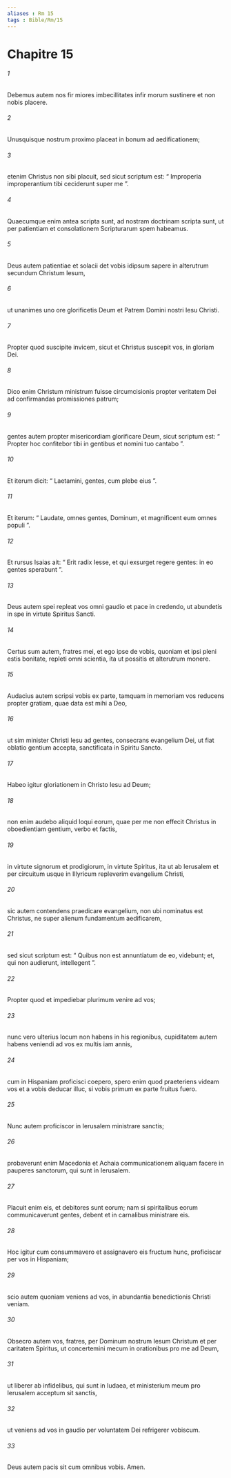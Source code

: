 ```yaml
---
aliases : Rm 15
tags : Bible/Rm/15
---
```


# Chapitre 15

###### 1
Debemus autem nos fir miores imbecillitates infir morum sustinere et non nobis placere. 
###### 2
Unusquisque nostrum proximo placeat in bonum ad aedificationem; 
###### 3
etenim Christus non sibi placuit, sed sicut scriptum est: “ Improperia improperantium tibi ceciderunt super me ”. 
###### 4
Quaecumque enim antea scripta sunt, ad nostram doctrinam scripta sunt, ut per patientiam et consolationem Scripturarum spem habeamus. 
###### 5
Deus autem patientiae et solacii det vobis idipsum sapere in alterutrum secundum Christum Iesum, 
###### 6
ut unanimes uno ore glorificetis Deum et Patrem Domini nostri Iesu Christi.
###### 7
Propter quod suscipite invicem, sicut et Christus suscepit vos, in gloriam Dei. 
###### 8
Dico enim Christum ministrum fuisse circumcisionis propter veritatem Dei ad confirmandas promissiones patrum; 
###### 9
gentes autem propter misericordiam glorificare Deum, sicut scriptum est: “ Propter hoc confitebor tibi in gentibus et nomini tuo cantabo ”.
###### 10
Et iterum dicit: “ Laetamini, gentes, cum plebe eius ”.
###### 11
Et iterum: “ Laudate, omnes gentes, Dominum, et magnificent eum omnes populi ”.
###### 12
Et rursus Isaias ait: “ Erit radix Iesse, et qui exsurget regere gentes: in eo gentes sperabunt ”.
###### 13
Deus autem spei repleat vos omni gaudio et pace in credendo, ut abundetis in spe in virtute Spiritus Sancti.
###### 14
Certus sum autem, fratres mei, et ego ipse de vobis, quoniam et ipsi pleni estis bonitate, repleti omni scientia, ita ut possitis et alterutrum monere. 
###### 15
Audacius autem scripsi vobis ex parte, tamquam in memoriam vos reducens propter gratiam, quae data est mihi a Deo, 
###### 16
ut sim minister Christi Iesu ad gentes, consecrans evangelium Dei, ut fiat oblatio gentium accepta, sanctificata in Spiritu Sancto. 
###### 17
Habeo igitur gloriationem in Christo Iesu ad Deum; 
###### 18
non enim audebo aliquid loqui eorum, quae per me non effecit Christus in oboedientiam gentium, verbo et factis, 
###### 19
in virtute signorum et prodigiorum, in virtute Spiritus, ita ut ab Ierusalem et per circuitum usque in Illyricum repleverim evangelium Christi, 
###### 20
sic autem contendens praedicare evangelium, non ubi nominatus est Christus, ne super alienum fundamentum aedificarem, 
###### 21
sed sicut scriptum est: “ Quibus non est annuntiatum de eo, videbunt; et, qui non audierunt, intellegent ”.
###### 22
Propter quod et impediebar plurimum venire ad vos; 
###### 23
nunc vero ulterius locum non habens in his regionibus, cupiditatem autem habens veniendi ad vos ex multis iam annis, 
###### 24
cum in Hispaniam proficisci coepero, spero enim quod praeteriens videam vos et a vobis deducar illuc, si vobis primum ex parte fruitus fuero.
###### 25
Nunc autem proficiscor in Ierusalem ministrare sanctis; 
###### 26
probaverunt enim Macedonia et Achaia communicationem aliquam facere in pauperes sanctorum, qui sunt in Ierusalem. 
###### 27
Placuit enim eis, et debitores sunt eorum; nam si spiritalibus eorum communicaverunt gentes, debent et in carnalibus ministrare eis. 
###### 28
Hoc igitur cum consummavero et assignavero eis fructum hunc, proficiscar per vos in Hispaniam; 
###### 29
scio autem quoniam veniens ad vos, in abundantia benedictionis Christi veniam. 
###### 30
Obsecro autem vos, fratres, per Dominum nostrum Iesum Christum et per caritatem Spiritus, ut concertemini mecum in orationibus pro me ad Deum, 
###### 31
ut liberer ab infidelibus, qui sunt in Iudaea, et ministerium meum pro Ierusalem acceptum sit sanctis, 
###### 32
ut veniens ad vos in gaudio per voluntatem Dei refrigerer vobiscum. 
###### 33
Deus autem pacis sit cum omnibus vobis. Amen.
